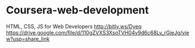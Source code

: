 # Coursera-web-development
HTML, CSS, JS for Web Developers
http://bitly.ws/Dyeq
https://drive.google.com/file/d/110gZVXS3XsoTVH04v9d6c68Lv_rGieJg/view?usp=share_link
